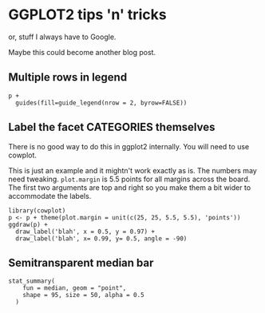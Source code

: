 # GGPLOT2 tips 'n' tricks

or, stuff I always have to Google.

Maybe this could become another blog post.

## Multiple rows in legend

```
p +
  guides(fill=guide_legend(nrow = 2, byrow=FALSE))
```

## Label the facet CATEGORIES themselves

There is no good way to do this in ggplot2 internally. You will need to use cowplot.

This is just an example and it mightn't work exactly as is. The numbers may need tweaking. `plot.margin` is 5.5 points for all margins across the board. The first two arguments are top and right so you make them a bit wider to accommodate the labels.

```
library(cowplot)
p <- p + theme(plot.margin = unit(c(25, 25, 5.5, 5.5), 'points'))
ggdraw(p) + 
  draw_label('blah', x = 0.5, y = 0.97) + 
  draw_label('blah', x= 0.99, y= 0.5, angle = -90)
```

## Semitransparent median bar

```
stat_summary(
    fun = median, geom = "point", 
    shape = 95, size = 50, alpha = 0.5
  )
```